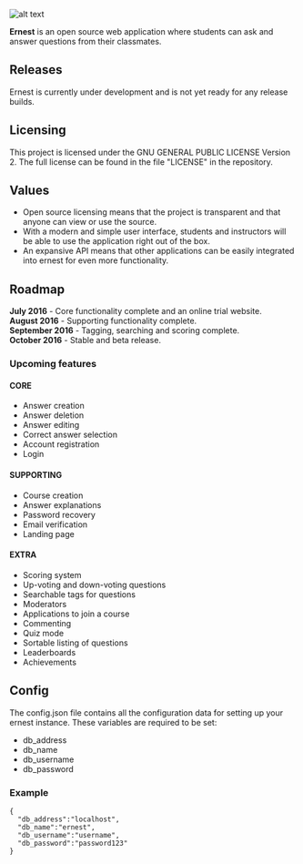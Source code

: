 ![alt text](http://i.imgur.com/NQWIZVI.png "ernest")


**Ernest** is an open source web application where students can ask and answer questions from their classmates.

## Releases
Ernest is currently under development and is not yet ready for any release builds.

## Licensing
This project is licensed under the GNU GENERAL PUBLIC LICENSE Version 2. The full license can be found in the file "LICENSE" in the repository.

## Values
* Open source licensing means that the project is transparent and that anyone can view or use the source.
* With a modern and simple user interface, students and instructors will be able to use the application right out of the box.
* An expansive API means that other applications can be easily integrated into ernest for even more functionality.

## Roadmap
**July 2016** - Core functionality complete and an online trial website.  
**August 2016** - Supporting functionality complete.  
**September 2016** - Tagging, searching and scoring complete.  
**October 2016** - Stable and beta release.

### Upcoming features
#### CORE
* Answer creation
* Answer deletion
* Answer editing
* Correct answer selection
* Account registration
* Login

#### SUPPORTING
* Course creation
* Answer explanations
* Password recovery
* Email verification
* Landing page

#### EXTRA
* Scoring system
* Up-voting and down-voting questions
* Searchable tags for questions
* Moderators
* Applications to join a course
* Commenting
* Quiz mode
* Sortable listing of questions
* Leaderboards
* Achievements

## Config
The config.json file contains all the configuration data for setting up your ernest instance. These variables are required to be set:
* db_address
* db_name
* db_username
* db_password

### Example


```
{  
  "db_address":"localhost",  
  "db_name":"ernest",  
  "db_username":"username",  
  "db_password":"password123"  
}
```
